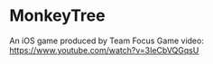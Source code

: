 # MonkeyTree
An iOS game produced by Team Focus
Game video:
https://www.youtube.com/watch?v=3IeCbVQGqsU
